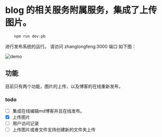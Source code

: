 # blog 的相关服务附属服务，集成了上传图片。

```js
    npm run dev:pb
```

进行发布系统的运行。
请访问 zhanglongfeng:3000 端口
如下图：

![demo](https://www.zhanglongfeng.cn/file/other/pb-demo.png)

## 功能
目前只有两个功能，图片的上传，以及博客的在线重新发布，

### todo

- [ ] 集成在线编辑md博客并且在线发布。
- [x] 上传图片
- [ ] 用户访问记录
- [ ] 上传图片或者文件支持创建新的文件夹上传
